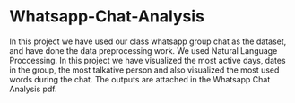 # Whatsapp-Chat-Analysis
In this project we have used our class whatsapp group chat as the dataset, and have done the data preprocessing work. We used Natural Language Proccessing. In this project we have visualized the most active days, dates in the group, the most talkative person and also visualized the most used words during the chat. The outputs are attached in the Whatsapp Chat Analysis pdf.
